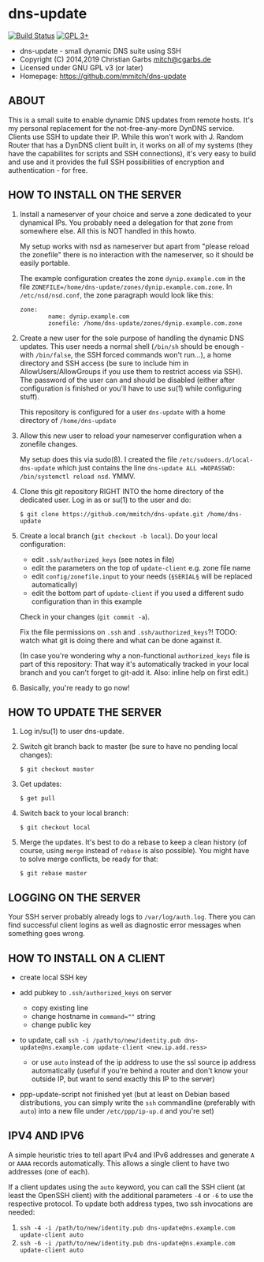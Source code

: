 dns-update
==========

[![Build Status](https://travis-ci.org/mmitch/dns-update.svg?branch=master)](https://travis-ci.org/mmitch/dns-update)
[![GPL 3+](https://img.shields.io/badge/license-GPL%203%2B-blue.svg)](http://www.gnu.org/licenses/gpl-3.0-standalone.html)

* dns-update - small dynamic DNS suite using SSH
* Copyright (C) 2014,2019  Christian Garbs <mitch@cgarbs.de>
* Licensed under GNU GPL v3 (or later)
* Homepage: https://github.com/mmitch/dns-update

ABOUT
-----

This is a small suite to enable dynamic DNS updates from remote hosts.
It's my personal replacement for the not-free-any-more DynDNS service.
Clients use SSH to update their IP.  While this won't work with
J. Random Router that has a DynDNS client built in, it works on all of
my systems (they have the capabilites for scripts and SSH
connections), it's very easy to build and use and it provides the full
SSH possibilities of encryption and authentication - for free.


HOW TO INSTALL ON THE SERVER
----------------------------

1. Install a nameserver of your choice and serve a zone dedicated to
   your dynamical IPs.  You probably need a delegation for that zone
   from somewhere else.  All this is NOT handled in this howto.

   My setup works with nsd as nameserver but apart from "please reload
   the zonefile" there is no interaction with the nameserver, so it
   should be easily portable.

   The example configuration creates the zone `dynip.example.com` in
   the file `ZONEFILE=/home/dns-update/zones/dynip.example.com.zone`.
   In `/etc/nsd/nsd.conf`, the zone paragraph would look like this:

   ```
   zone:
           name: dynip.example.com
           zonefile: /home/dns-update/zones/dynip.example.com.zone
   ```


2. Create a new user for the sole purpose of handling the dynamic DNS
   updates.  This user needs a normal shell (`/bin/sh` should be
   enough - with `/bin/false`, the SSH forced commands won't run…), a
   home directory and SSH access (be sure to include him in
   AllowUsers/AllowGroups if you use them to restrict access via SSH).
   The password of the user can and should be disabled (either after
   configuration is finished or you'll have to use su(1) while
   configuring stuff).

   This repository is configured for a user `dns-update` with a home
   directory of `/home/dns-update`


3. Allow this new user to reload your nameserver configuration when a
   zonefile changes.
   
   My setup does this via sudo(8).  I created the file
   `/etc/sudoers.d/local-dns-update` which just contains the line
   `dns-update ALL =NOPASSWD: /bin/systemctl reload nsd`.  YMMV.


4. Clone this git repository RIGHT INTO the home directory of the
   dedicated user.  Log in as or su(1) to the user and do:

   ```
   $ git clone https://github.com/mmitch/dns-update.git /home/dns-update
   ```


5. Create a local branch (`git checkout -b local`).  Do your local
   configuration:

   * edit `.ssh/authorized_keys` (see notes in file)
   * edit the parameters on the top of `update-client` e.g. zone file
     name
   * edit `config/zonefile.input` to your needs (`§SERIAL§` will be
     replaced automatically)
   * edit the bottom part of `update-client` if you used a different
     sudo configuration than in this example

   Check in your changes (`git commit -a`).

   Fix the file permissions on `.ssh` and `.ssh/authorized_keys`?!
   TODO: watch what git is doing there and what can be done against it.
   
   (In case you're wondering why a non-functional `authorized_keys`
    file is part of this repository: That way it's automatically
    tracked in your local branch and you can't forget to git-add it.
    Also: inline help on first edit.)

6. Basically, you're ready to go now!



HOW TO UPDATE THE SERVER
------------------------


1. Log in/su(1) to user dns-update.

2. Switch git branch back to master (be sure to have no pending local
   changes):

   ```
   $ git checkout master
   ```

3. Get updates:

   ```
   $ get pull
   ```

4. Switch back to your local branch:

   ```
   $ git checkout local
   ```

5. Merge the updates.  It's best to do a rebase to keep a clean
   history (of course, using `merge` instead of `rebase` is also
   possible).  You might have to solve merge conflicts, be ready for
   that:
   
   ```
   $ git rebase master
   ```



LOGGING ON THE SERVER
---------------------

Your SSH server probably already logs to `/var/log/auth.log`.  There
you can find successful client logins as well as diagnostic error
messages when something goes wrong.



HOW TO INSTALL ON A CLIENT
--------------------------

- create local SSH key
- add pubkey to `.ssh/authorized_keys` on server
  - copy existing line
  - change hostname in `command=""` string
  - change public key
- to update, call `ssh -i /path/to/new/identity.pub dns-update@ns.example.com update-client <new.ip.add.ress>`
  - or use `auto` instead of the ip address to use the ssl source ip
    address automatically (useful if you're behind a router and don't
    know your outside IP, but want to send exactly this IP to the
    server)

- ppp-update-script not finished yet (but at least on Debian based
  distributions, you can simply write the `ssh` commandline
  (preferably with `auto`) into a new file under `/etc/ppp/ip-up.d`
  and you're set)



IPV4 AND IPV6
-------------

A simple heuristic tries to tell apart IPv4 and IPv6 addresses and
generate `A` or `AAAA` records automatically.  This allows a single
client to have two addresses (one of each).

If a client updates using the `auto` keyword, you can call the SSH
client (at least the OpenSSH client) with the additional parameters
`-4` or `-6` to use the respective protocol.  To update both address
types, two ssh invocations are needed:

1. `ssh -4 -i /path/to/new/identity.pub dns-update@ns.example.com update-client auto`
2. `ssh -6 -i /path/to/new/identity.pub dns-update@ns.example.com update-client auto`
